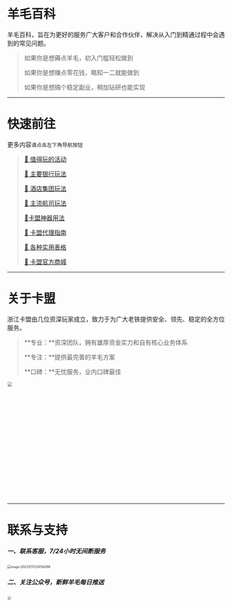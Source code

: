 

# 羊毛百科

羊毛百科，旨在为更好的服务广大客户和合作伙伴，解决从入门到精通过程中会遇到的常见问题。

> 如果你是想薅点羊毛，初入门槛轻松做到
>
> 如果你是想赚点零花钱，略知一二就能做到
>
> 如果你是想搞个稳定副业，稍加钻研也能实现

---



# 快速前往

更多内容`请点击左下角导航按钮`

> [:link: 值得玩的活动](activity/hdjj.md)
>
> [:link: 主要银行玩法](bank/wzyh.md)
>
> [:link: 酒店集团玩法](hotel/wzjd.md)
>
> [:link: 主流航司玩法](airline/wzhk.md)
>
> [:link:卡盟神器用法](start/tool.md)
>
> [:link: 卡盟代理指南](agent/jrkm.md)
>
> [:link: 各种实用表格](start/form.md)
>
> [:link: 卡盟官方商城](https://kmshop.zjkmkj.com/)

---



# 关于卡盟

浙江卡盟由几位资深玩家成立，致力于为广大老铁提供安全、领先、稳定的全方位服务。

> **专业：**资深团队，拥有雄厚资金实力和自有核心业务体系
>
> **专注：**提供最完善的羊毛方案
>
> **口碑：**无忧服务，业内口碑最佳

<img src="https://wiki.zjkmkj.com/media/45.jpeg" width=400 style="zoom: 67%;" />



----



# 联系与支持

##### 一、联系客服，7/24小时无间断服务

<img src="https://wiki.zjkmkj.com/media/202312172341408.png" alt="image-20231217234154296" style="zoom: 50%;" />

##### 二、关注公众号，新鲜羊毛每日推送

<img src="https://wiki.zjkmkj.com/media/1582171524338997-20211214212908596.jpg" width=400 style="zoom: 50%;" />
